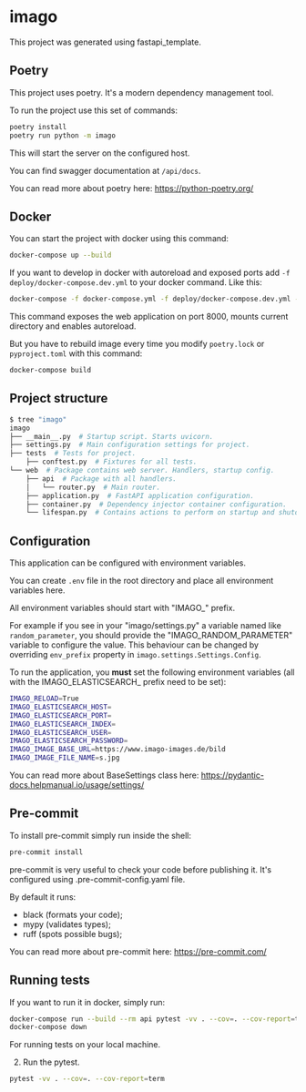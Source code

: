 # imago

This project was generated using fastapi_template.

## Poetry

This project uses poetry. It's a modern dependency management
tool.

To run the project use this set of commands:

```bash
poetry install
poetry run python -m imago
```

This will start the server on the configured host.

You can find swagger documentation at `/api/docs`.

You can read more about poetry here: https://python-poetry.org/

## Docker

You can start the project with docker using this command:

```bash
docker-compose up --build
```

If you want to develop in docker with autoreload and exposed ports add `-f deploy/docker-compose.dev.yml` to your docker command.
Like this:

```bash
docker-compose -f docker-compose.yml -f deploy/docker-compose.dev.yml --project-directory . up --build
```

This command exposes the web application on port 8000, mounts current directory and enables autoreload.

But you have to rebuild image every time you modify `poetry.lock` or `pyproject.toml` with this command:

```bash
docker-compose build
```

## Project structure

```bash
$ tree "imago"
imago
├── __main__.py  # Startup script. Starts uvicorn.
├── settings.py  # Main configuration settings for project.
├── tests  # Tests for project.
    ├── conftest.py  # Fixtures for all tests.
└── web  # Package contains web server. Handlers, startup config.
    ├── api  # Package with all handlers.
    │   └── router.py  # Main router.
    ├── application.py  # FastAPI application configuration.
    ├── container.py  # Dependency injector container configuration.
    └── lifespan.py  # Contains actions to perform on startup and shutdown.
```

## Configuration

This application can be configured with environment variables.

You can create `.env` file in the root directory and place all
environment variables here. 

All environment variables should start with "IMAGO_" prefix.

For example if you see in your "imago/settings.py" a variable named like
`random_parameter`, you should provide the "IMAGO_RANDOM_PARAMETER" 
variable to configure the value. This behaviour can be changed by overriding `env_prefix` property
in `imago.settings.Settings.Config`.

To run the application, you **must** set the following environment variables (all with the IMAGO_ELASTICSEARCH_ prefix need to be set):
```bash
IMAGO_RELOAD=True
IMAGO_ELASTICSEARCH_HOST=
IMAGO_ELASTICSEARCH_PORT=
IMAGO_ELASTICSEARCH_INDEX=
IMAGO_ELASTICSEARCH_USER=
IMAGO_ELASTICSEARCH_PASSWORD=
IMAGO_IMAGE_BASE_URL=https://www.imago-images.de/bild
IMAGO_IMAGE_FILE_NAME=s.jpg

```

You can read more about BaseSettings class here: https://pydantic-docs.helpmanual.io/usage/settings/

## Pre-commit

To install pre-commit simply run inside the shell:
```bash
pre-commit install
```

pre-commit is very useful to check your code before publishing it.
It's configured using .pre-commit-config.yaml file.

By default it runs:
* black (formats your code);
* mypy (validates types);
* ruff (spots possible bugs);


You can read more about pre-commit here: https://pre-commit.com/


## Running tests

If you want to run it in docker, simply run:

```bash
docker-compose run --build --rm api pytest -vv . --cov=. --cov-report=term
docker-compose down
```

For running tests on your local machine.


2. Run the pytest.
```bash
pytest -vv . --cov=. --cov-report=term
```

